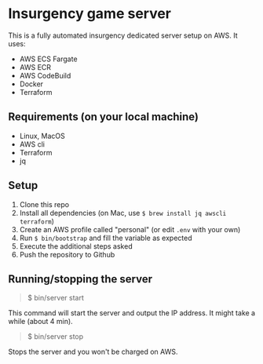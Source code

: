 # Insurgency game server

This is a fully automated insurgency dedicated server setup on AWS. It uses:

* AWS ECS Fargate
* AWS ECR
* AWS CodeBuild
* Docker
* Terraform

## Requirements (on your local machine)

* Linux, MacOS
* AWS cli
* Terraform
* jq

## Setup

1. Clone this repo
2. Install all dependencies (on Mac, use `$ brew install jq awscli terraform`)
3. Create an AWS profile called "personal" (or edit `.env` with your own)
4. Run `$ bin/bootstrap` and fill the variable as expected
5. Execute the additional steps asked
6. Push the repository to Github

## Running/stopping the server

> $ bin/server start

This command will start the server and output the IP address. It might take a
while (about 4 min).

> $ bin/server stop

Stops the server and you won't be charged on AWS.
